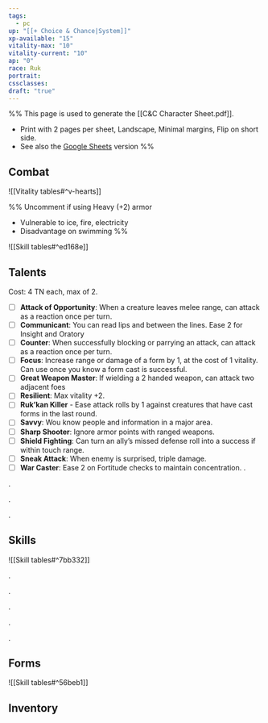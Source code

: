 ```yaml
---
tags:
  - pc
up: "[[+ Choice & Chance|System]]"
xp-available: "15"
vitality-max: "10"
vitality-current: "10"
ap: "0"
race: Ruk
portrait: 
cssclasses: 
draft: "true"
---
```

%% 
This page is used to generate the [[C&C Character Sheet.pdf]]. 
- Print with 2 pages per sheet, Landscape, Minimal margins, Flip on short side. 
- See also the [Google Sheets](https://docs.google.com/spreadsheets/d/1249cot0_SUj8oAM5Zv3s_CZqLZDt7QXW629ROYk01m8/edit#gid=0) version
%% 

## Combat

![[Vitality tables#^v-hearts]]

%%
Uncomment if using Heavy (+2) armor 
- Vulnerable to ice, fire, electricity
- Disadvantage on swimming
%%

![[Skill tables#^ed168e]] 

## Talents

Cost: 4 TN each, max of 2. 

- [ ] **Attack of Opportunity**: When a creature leaves melee range, can attack as a reaction once per turn.
- [ ] **Communicant**: You can read lips and between the lines. Ease 2 for Insight and Oratory
- [ ] **Counter**: When successfully blocking or parrying an attack, can attack as a reaction once per turn.
- [ ] **Focus**: Increase range or damage of a form by 1, at the cost of 1 vitality. Can use once you know a form cast is successful.
- [ ] **Great Weapon Master**: If wielding a 2 handed weapon, can attack two adjacent foes
- [ ] **Resilient**: Max vitality +2.
- [ ] **Ruk’kan Killer** - Ease attack rolls by 1 against creatures that have cast forms in the last round.
- [ ] **Savvy**: Wou know people and information in a major area.
- [ ] **Sharp Shooter**: Ignore armor points with ranged weapons. 
- [ ] **Shield Fighting**: Can turn an ally’s missed defense roll into a success if within touch range.
- [ ] **Sneak Attack**: When enemy is surprised, triple damage.
- [ ] **War Caster**: Ease 2 on Fortitude checks to maintain concentration. 
.

.

.

.

## Skills

![[Skill tables#^7bb332]]

.

.

.

.

.

## Forms

![[Skill tables#^56beb1]] 

## Inventory

